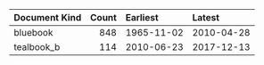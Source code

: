 | Document Kind   |   Count | Earliest   | Latest     |
|:----------------|--------:|:-----------|:-----------|
| bluebook        |     848 | 1965-11-02 | 2010-04-28 |
| tealbook_b      |     114 | 2010-06-23 | 2017-12-13 |